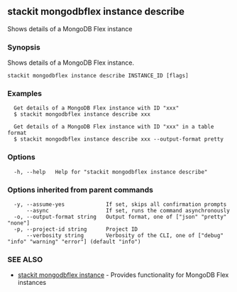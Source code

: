 ## stackit mongodbflex instance describe

Shows details  of a MongoDB Flex instance

### Synopsis

Shows details  of a MongoDB Flex instance.

```
stackit mongodbflex instance describe INSTANCE_ID [flags]
```

### Examples

```
  Get details of a MongoDB Flex instance with ID "xxx"
  $ stackit mongodbflex instance describe xxx

  Get details of a MongoDB Flex instance with ID "xxx" in a table format
  $ stackit mongodbflex instance describe xxx --output-format pretty
```

### Options

```
  -h, --help   Help for "stackit mongodbflex instance describe"
```

### Options inherited from parent commands

```
  -y, --assume-yes             If set, skips all confirmation prompts
      --async                  If set, runs the command asynchronously
  -o, --output-format string   Output format, one of ["json" "pretty" "none"]
  -p, --project-id string      Project ID
      --verbosity string       Verbosity of the CLI, one of ["debug" "info" "warning" "error"] (default "info")
```

### SEE ALSO

* [stackit mongodbflex instance](./stackit_mongodbflex_instance.md)	 - Provides functionality for MongoDB Flex instances

